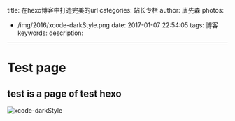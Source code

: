 title: 在hexo博客中打造完美的url
categories: 站长专栏
author: 唐先森
photos:
  - /img/2016/xcode-darkStyle.png
date: 2017-01-07 22:54:05
tags: 博客
keywords:
description:
---

# Test page

## test is a page of test hexo

![xcode-darkStyle](/img/2016/xcode-darkStyle.png)